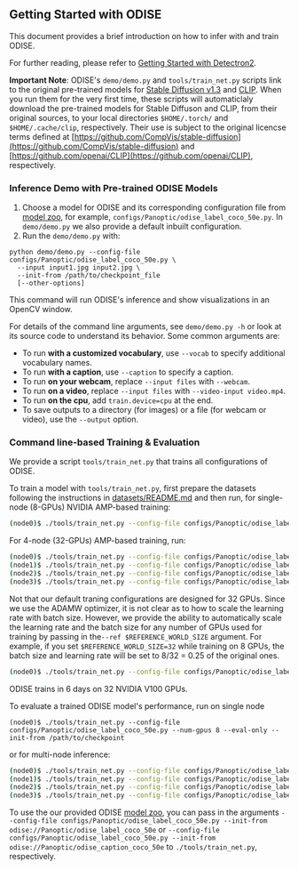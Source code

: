 ## Getting Started with ODISE

This document provides a brief introduction on how to infer with and train ODISE.

For further reading, please refer to [Getting Started with Detectron2](https://github.com/facebookresearch/detectron2/blob/master/GETTING_STARTED.md).

**Important Note**: ODISE's `demo/demo.py` and `tools/train_net.py` scripts link to the original pre-trained models for [Stable Diffusion v1.3](https://huggingface.co/CompVis/stable-diffusion-v-1-3-original/resolve/main/sd-v1-3.ckpt) and [CLIP](https://openaipublic.azureedge.net/clip/models/3035c92b350959924f9f00213499208652fc7ea050643e8b385c2dac08641f02/ViT-L-14-336px.pt). When you run them for the very first time, these scripts will automaticlaly download the pre-trained models for Stable Diffuson and CLIP, from their original sources, to your local directories `$HOME/.torch/` and `$HOME/.cache/clip`, respectively. Their use is subject to the original licencse terms defined at [https://github.com/CompVis/stable-diffusion](https://github.com/CompVis/stable-diffusion) and [https://github.com/openai/CLIP](https://github.com/openai/CLIP), respectively.


### Inference Demo with Pre-trained ODISE Models

1. Choose a model for ODISE and its corresponding configuration file from
  [model zoo](README.md#model-zoo),
  for example, `configs/Panoptic/odise_label_coco_50e.py`. 
  In `demo/demo.py` we also provide a default inbuilt configuration. 
2. Run the `demo/demo.py` with:
```
python demo/demo.py --config-file configs/Panoptic/odise_label_coco_50e.py \
  --input input1.jpg input2.jpg \
  --init-from /path/to/checkpoint_file
  [--other-options]
```
This command will run ODISE's inference and show visualizations in an OpenCV window.

For details of the command line arguments, see `demo/demo.py -h` or look at its source code
to understand its behavior. Some common arguments are:
* To run __with a customized vocabulary__, use `--vocab` to specify additional vocabulary names.
* To run __with a caption__, use `--caption` to specify a caption.
* To run __on your webcam__, replace `--input files` with `--webcam`.
* To run __on a video__, replace `--input files` with `--video-input video.mp4`.
* To run __on the cpu__, add `train.device=cpu` at the end.
* To save outputs to a directory (for images) or a file (for webcam or video), use the `--output` option.


### Command line-based Training & Evaluation

We provide a script `tools/train_net.py` that trains all configurations of ODISE.

To train a model with `tools/train_net.py`, first prepare the datasets following the instructions in
[datasets/README.md](./datasets/README.md) and then run, for single-node (8-GPUs) NVIDIA AMP-based training:
```bash
(node0)$ ./tools/train_net.py --config-file configs/Panoptic/odise_label_coco_50e.py --num-gpus 8 --amp 
```
For 4-node (32-GPUs) AMP-based training, run: 
```bash
(node0)$ ./tools/train_net.py --config-file configs/Panoptic/odise_label_coco_50e.py --machine-rank 0 --num-machines 4 --dist-url tcp://${MASTER_ADDR}:29500 --num-gpus 8 --amp
(node1)$ ./tools/train_net.py --config-file configs/Panoptic/odise_label_coco_50e.py --machine-rank 1 --num-machines 4 --dist-url tcp://${MASTER_ADDR}:29500 --num-gpus 8 --amp
(node2)$ ./tools/train_net.py --config-file configs/Panoptic/odise_label_coco_50e.py --machine-rank 2 --num-machines 4 --dist-url tcp://${MASTER_ADDR}:29500 --num-gpus 8 --amp
(node3)$ ./tools/train_net.py --config-file configs/Panoptic/odise_label_coco_50e.py --machine-rank 3 --num-machines 4 --dist-url tcp://${MASTER_ADDR}:29500 --num-gpus 8 --amp
```

Not that our default traning configurations are designed for 32 GPUs.
Since we use the ADAMW optimizer, it is not clear as to how to scale the learning rate with batch size.
However, we provide the ability to automatically scale the learning rate and the batch size for any number of GPUs used for training by passing in the`--ref $REFERENCE_WORLD_SIZE` argument. 
For example, if you set `$REFERENCE_WORLD_SIZE=32` while training on 8 GPUs, the batch size and learning rate will be set to 8/32 = 0.25 of the original ones.

```bash
(node0)$ ./tools/train_net.py --config-file configs/Panoptic/odise_label_coco_50e.py --num-gpus 8 --amp --ref 32
```

ODISE trains in 6 days on 32 NVIDIA V100 GPUs.

To evaluate a trained ODISE model's performance, run on single node
```
(node0)$ ./tools/train_net.py --config-file configs/Panoptic/odise_label_coco_50e.py --num-gpus 8 --eval-only --init-from /path/to/checkpoint
```
or for multi-node inference:
```bash
(node0)$ ./tools/train_net.py --config-file configs/Panoptic/odise_label_coco_50e.py --machine-rank 0 --num-machines 4 --dist-url tcp://${MASTER_ADDR}:29500 --num-gpus 8 --eval-only --init-from /path/to/checkpoint
(node1)$ ./tools/train_net.py --config-file configs/Panoptic/odise_label_coco_50e.py --machine-rank 1 --num-machines 4 --dist-url tcp://${MASTER_ADDR}:29500 --num-gpus 8 --eval-only --init-from /path/to/checkpoint
(node2)$ ./tools/train_net.py --config-file configs/Panoptic/odise_label_coco_50e.py --machine-rank 2 --num-machines 4 --dist-url tcp://${MASTER_ADDR}:29500 --num-gpus 8 --eval-only --init-from /path/to/checkpoint
(node3)$ ./tools/train_net.py --config-file configs/Panoptic/odise_label_coco_50e.py --machine-rank 3 --num-machines 4 --dist-url tcp://${MASTER_ADDR}:29500 --num-gpus 8 --eval-only --init-from /path/to/checkpoint
```

To use the our provided ODISE [model zoo](README.md#model-zoo), you can pass in the arguments `--config-file configs/Panoptic/odise_label_coco_50e.py --init-from odise://Panoptic/odise_label_coco_50e` or `--config-file configs/Panoptic/odise_label_coco_50e.py --init-from odise://Panoptic/odise_caption_coco_50e` to `./tools/train_net.py`, respectively.
